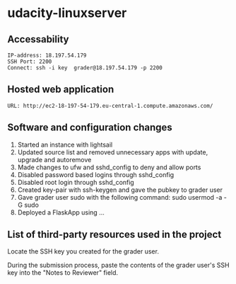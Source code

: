 # udacity-linuxserver

## Accessability

```
IP-address: 18.197.54.179
SSH Port: 2200
Connect: ssh -i key  grader@18.197.54.179 -p 2200
```

## Hosted web application

```
URL: http://ec2-18-197-54-179.eu-central-1.compute.amazonaws.com/
```

## Software and configuration changes

1. Started an instance with lightsail
2. Updated source list and removed unnecessary apps with update, upgrade and autoremove
3. Made changes to ufw and sshd_config to deny and allow ports
4. Disabled password based logins through sshd_config
5. Disabled root login through sshd_config
6. Created key-pair with ssh-keygen and gave the pubkey to grader user
7. Gave grader user sudo with the following command: sudo usermod -a -G sudo <name>
8. Deployed a FlaskApp using ...


## List of third-party resources used in the project







Locate the SSH key you created for the grader user.

During the submission process, paste the contents of the grader user's SSH key into the "Notes to Reviewer" field.

